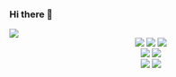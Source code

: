 ### Hi there 👋


<img src="https://capsule-render.vercel.app/api?type=waving&color=auto&height=200&section=header&text=Seoyoung-Mun&fontSize=90" />

<div align="center">
	<img src="https://img.shields.io/badge/HTML5-E34F26?style=flat&logo=HTML5&logoColor=white" />
	<img src="https://img.shields.io/badge/CSS3-1572B6?style=flat&logo=CSS3&logoColor=white" />
	<img src="https://img.shields.io/badge/JavaScript-F7DF1E?style=flat&logo=JavaScript&logoColor=white" />
</div>
<div align="center">
	<img src="https://img.shields.io/badge/React-61DAFB?style=flat&logo=React&logoColor=white" />
	<img src="https://img.shields.io/badge/Sass-CC6699?style=flat&logo=Sass&logoColor=white" />
</div>

<div align="center">
	<img src="https://img.shields.io/badge/Node.js-339933?style=flat&logo=Node.js&logoColor=white" />	
	<img src="https://img.shields.io/badge/MySQL-4479A1?style=flat&logo=MySQL&logoColor=white" />
</div>
<!--
**Seoyoung-Mun/Seoyoung-Mun** is a ✨ _special_ ✨ repository because its `README.md` (this file) appears on your GitHub profile.

Here are some ideas to get you started:

- 🔭 I’m currently working on ...
- 🌱 I’m currently learning ...
- 👯 I’m looking to collaborate on ...
- 🤔 I’m looking for help with ...
- 💬 Ask me about ...
- 📫 How to reach me: ...
- 😄 Pronouns: ...
- ⚡ Fun fact: ...
-->

